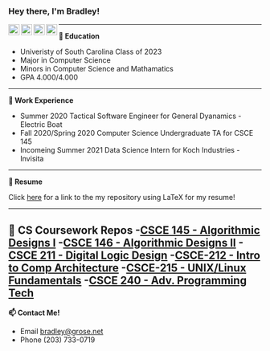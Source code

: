### Hey there, I'm Bradley!
<a href="https://discord.gg/users/415557443599466507">
  <img align="left" alt="Bradley's Discord" width="22px" src="https://raw.githubusercontent.com/peterthehan/peterthehan/master/assets/discord.svg" />
</a>
<a href="https://www.instagram.com/bradgrose">
  <img align="left" alt="Bradley Grose" width="22px" src="https://upload.wikimedia.org/wikipedia/commons/thumb/a/a5/Instagram_icon.png/1024px-Instagram_icon.png" />
</a>
<a href="https://www.linkedin.com/in/bradley-grose/">
  <img align="left" alt="Abhishek's LinkedIN" width="22px" src="https://raw.githubusercontent.com/peterthehan/peterthehan/master/assets/linkedin.svg" />
</a>
<a href="https://open.spotify.com/user/bradley-279?si=F2Kjsr5ATcezboxLOJhGoQ">
  <img align="left" alt="Abhishek's Spotify" width="22px" src="https://raw.githubusercontent.com/peterthehan/peterthehan/master/assets/spotify.svg" />
</a>

---

**🏫 Education**
- Univeristy of South Carolina Class of 2023
- Major in Computer Science
- Minors in Computer Science and Mathamatics
- GPA 4.000/4.000

---

**🔭 Work Experience**
- Summer 2020 Tactical Software Engineer for General Dyanamics - Electric Boat
- Fall 2020/Spring 2020 Computer Science Undergraduate TA for CSCE 145
- Incomeing Summer 2021 Data Science Intern for Koch Industries - Invisita

---

**📝 Resume**

Click [here](https://github.com/bgrose/Bradley-Grose-Resume) for a link to the my repository using LaTeX for my resume!

---

**🍎 CS Coursework Repos**
-[CSCE 145 - Algorithmic Designs I](https://github.com/bgrose/CSCE-145-Algorithmic-Design-I)
-[CSCE 146 - Algorithmic Designs II](https://github.com/bgrose/CSCE-146-Algorithmic-Design-II)
-[CSCE 211 - Digital Logic Design](https://github.com/bgrose/CSCE-211-Digital-Logic-Design)
-[CSCE-212 - Intro to Comp Architecture](https://github.com/bgrose/CSCE-212-Intro-to-Comp-Architecture)
-[CSCE-215 - UNIX/Linux Fundamentals](https://github.com/bgrose/CSCE-215-UNIX-Linux-Fundamentals)
-[CSCE 240 - Adv. Programming Tech](https://github.com/bgrose/CSCE-240-Adv-Programming-Tech)
---

**📫 Contact Me!**
- Email bradley@grose.net
- Phone (203) 733-0719
